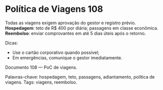 # Política de Viagens 108

Todas as viagens exigem aprovação do gestor e registro prévio. 
**Hospedagem**: teto de R$ 400 por diária; passagens em classe econômica.
**Reembolso**: enviar comprovantes em até 5 dias úteis após o retorno.

Dicas:
- Use o cartão corporativo quando possível;
- Em emergências, comunique o gestor imediatamente.

Documento 108 — PoC de viagens.

Palavras-chave: hospedagem, teto, passagens, adiantamento, política de viagens.
Tags: viagens, reembolso.
